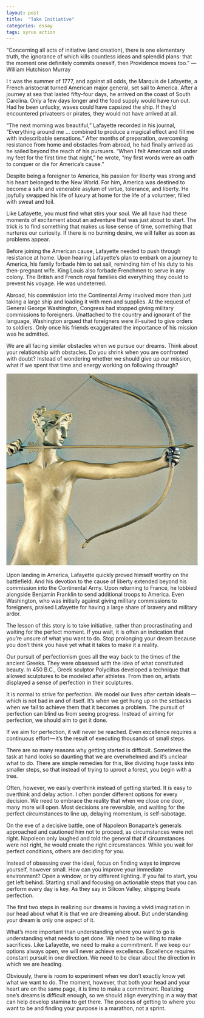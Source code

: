 ```yaml
---
layout: post
title:  "Take Initiative"
categories: essay
tags: syrus action
---
```


“Concerning all acts of initiative (and creation), there is one elementary truth, the ignorance of which kills countless ideas and splendid plans: that the moment one definitely commits oneself, then Providence moves too.”
— William Hutchison Murray

I t was the summer of 1777, and against all odds, the Marquis de Lafayette, a French aristocrat turned American major general, set sail to America. After a journey at sea that lasted fifty-four days, he arrived on the coast of South Carolina. Only a few days longer and the food supply would have run out. Had he been unlucky, waves could have capsized the ship. If they’d encountered privateers or pirates, they would not have arrived at all.

“The next morning was beautiful,” Lafayette recorded in his journal, “Everything around me … combined to produce a magical effect and fill me with indescribable sensations.” After months of preparation, overcoming resistance from home and obstacles from abroad, he had finally arrived as he sailed beyond the reach of his pursuers. “When I felt American soil under my feet for the first time that night,” he wrote, “my first words were an oath to conquer or die for America’s cause.”

Despite being a foreigner to America, his passion for liberty was strong and his heart belonged to the New World. For him, America was destined to become a safe and venerable asylum of virtue, tolerance, and liberty. He joyfully swapped his life of luxury at home for the life of a volunteer, filled with sweat and toil.

Like Lafayette, you must find what stirs your soul. We all have had these moments of excitement about an adventure that was just about to start. The trick is to find something that makes us lose sense of time, something that nurtures our curiosity. If there is no burning desire, we will falter as soon as problems appear.

Before joining the American cause, Lafayette needed to push through resistance at home. Upon hearing Lafayette’s plan to embark on a journey to America, his family forbade him to set sail, reminding him of his duty to his then-pregnant wife. King Louis also forbade Frenchmen to serve in any colony. The British and French royal families did everything they could to prevent his voyage. He was undeterred.

Abroad, his commission into the Continental Army involved more than just taking a large ship and loading it with men and supplies. At the request of General George Washington, Congress had stopped giving military commissions to foreigners. Unattached to the country and ignorant of the language, Washington argued that foreigners were ill-suited to give orders to soldiers. Only once his friends exaggerated the importance of his mission was he admitted.

We are all facing similar obstacles when we pursue our dreams. Think about your relationship with obstacles. Do you shrink when you are confronted with doubt? Instead of wondering whether we should give up our mission, what if we spent that time and energy working on following through?

<img src="/media/take-initiative.jpg" />

Upon landing in America, Lafayette quickly proved himself worthy on the battlefield. And his devotion to the cause of liberty extended beyond his commission into the Continental Army. Upon returning to France, he lobbied alongside Benjamin Franklin to send additional troops to America. Even Washington, who was initially against giving military commissions to foreigners, praised Lafayette for having a large share of bravery and military ardor.

The lesson of this story is to take initiative, rather than procrastinating and waiting for the perfect moment. If you wait, it is often an indication that you’re unsure of what you want to do. Stop prolonging your dream because you don’t think you have yet what it takes to make it a reality.

Our pursuit of perfectionism goes all the way back to the times of the ancient Greeks. They were obsessed with the idea of what constituted beauty. In 450 B.C., Greek sculptor Polyclitus developed a technique that allowed sculptures to be modeled after athletes. From then on, artists displayed a sense of perfection in their sculptures.

It is normal to strive for perfection. We model our lives after certain ideals — which is not bad in and of itself. It’s when we get hung up on the setbacks when we fail to achieve them that it becomes a problem. The pursuit of perfection can blind us from seeing progress. Instead of aiming for perfection, we should aim to get it done.

If we aim for perfection, it will never be reached. Even excellence requires a continuous effort — it’s the result of executing thousands of small steps.

There are so many reasons why getting started is difficult. Sometimes the task at hand looks so daunting that we are overwhelmed and it’s unclear what to do. There are simple remedies for this, like dividing huge tasks into smaller steps, so that instead of trying to uproot a forest, you begin with a tree.

Often, however, we easily overthink instead of getting started. It is easy to overthink and delay action. I often ponder different options for every decision. We need to embrace the reality that when we close one door, many more will open. Most decisions are reversible, and waiting for the perfect circumstances to line up, delaying momentum, is self-sabotage.

On the eve of a decisive battle, one of Napoleon Bonaparte’s generals approached and cautioned him not to proceed, as circumstances were not right. Napoleon only laughed and told the general that if circumstances were not right, he would create the right circumstances. While you wait for perfect conditions, others are deciding for you.

Instead of obsessing over the ideal, focus on finding ways to improve yourself, however small. How can you improve your immediate environment? Open a window, or try different lighting. If you fail to start, you get left behind. Starting small and focusing on actionable steps that you can perform every day is key. As they say in Silicon Valley, shipping beats perfection.

The first two steps in realizing our dreams is having a vivid imagination in our head about what it is that we are dreaming about. But understanding your dream is only one aspect of it.

What’s more important than understanding where you want to go is understanding what needs to get done. We need to be willing to make sacrifices. Like Lafayette, we need to make a commitment. If we keep our options always open, we will never achieve excellence. Excellence requires constant pursuit in one direction. We need to be clear about the direction in which we are heading.

Obviously, there is room to experiment when we don’t exactly know yet what we want to do. The moment, however, that both your head and your heart are on the same page, it is time to make a commitment. Realizing one’s dreams is difficult enough, so we should align everything in a way that can help develop stamina to get there. The process of getting to where you want to be and finding your purpose is a marathon, not a sprint.